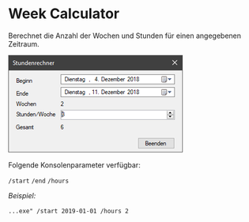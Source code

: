 # Week Calculator
Berechnet die Anzahl der Wochen und Stunden für einen angegebenen Zeitraum.

![](https://github.com/lutz/weekcalculator/blob/master/docs/images/app.png)

Folgende Konsolenparameter verfügbar:

`/start`
`/end`
`/hours`

*Beispiel:*

```
...exe" /start 2019-01-01 /hours 2
```
